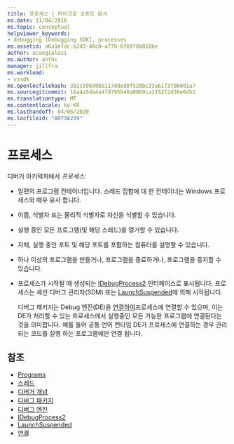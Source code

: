 ```yaml
---
title: 프로세스 | 마이크로 소프트 문서
ms.date: 11/04/2016
ms.topic: conceptual
helpviewer_keywords:
- debugging [Debugging SDK], processes
ms.assetid: a6a1efdc-b243-40c8-a778-6f69f6b018be
author: acangialosi
ms.author: anthc
manager: jillfra
ms.workload:
- vssdk
ms.openlocfilehash: 392c59b90bb117dded0f528bc33a617370b091a7
ms.sourcegitcommit: 16a4a5da4a4fd795b46a0869ca2152f2d36e6db2
ms.translationtype: MT
ms.contentlocale: ko-KR
ms.lasthandoff: 04/06/2020
ms.locfileid: "80738239"
---
```

# <a name="processes"></a>프로세스
디버거 아키텍처에서 *프로세스:*

- 일련의 프로그램 컨테이너입니다. 스레드 집합에 대 한 컨테이너는 Windows 프로세스와 매우 유사 합니다.

- 이름, 식별자 또는 물리적 식별자로 자신을 식별할 수 있습니다.

- 실행 중인 모든 프로그램(및 해당 스레드)을 열거할 수 있습니다.

- 자체, 실행 중인 포트 및 해당 포트를 포함하는 컴퓨터를 설명할 수 있습니다.

- 하나 이상의 프로그램을 만들거나, 프로그램을 종료하거나, 프로그램을 중지할 수 있습니다.

- 프로세스가 시작될 때 생성되는 [IDebugProcess2](../../extensibility/debugger/reference/idebugprocess2.md) 인터페이스로 표시됩니다. 프로세스는 세션 디버그 관리자(SDM) 또는 [LaunchSuspended](../../extensibility/debugger/reference/idebugenginelaunch2-launchsuspended.md)에 의해 시작됩니다.

  디버그 패키지는 Debug 엔진(DE)을 [연결하여](../../extensibility/debugger/reference/idebugprocess2-attach.md)프로세스에 연결할 수 있으며, 이는 DE가 처리할 수 있는 프로세스에서 실행중인 모든 가능한 프로그램에 연결된다는 것을 의미합니다. 예를 들어 공통 언어 런타임 DE가 프로세스에 연결하는 경우 관리 되는 코드를 실행 하는 프로그램에만 연결 됩니다.

## <a name="see-also"></a>참조
- [Programs](../../extensibility/debugger/programs.md)
- [스레드](../../extensibility/debugger/threads.md)
- [디버거 개념](../../extensibility/debugger/debugger-concepts.md)
- [디버그 패키지](../../extensibility/debugger/debug-package.md)
- [디버그 엔진](../../extensibility/debugger/debug-engine.md)
- [IDebugProcess2](../../extensibility/debugger/reference/idebugprocess2.md)
- [LaunchSuspended](../../extensibility/debugger/reference/idebugenginelaunch2-launchsuspended.md)
- [연결](../../extensibility/debugger/reference/idebugprocess2-attach.md)
